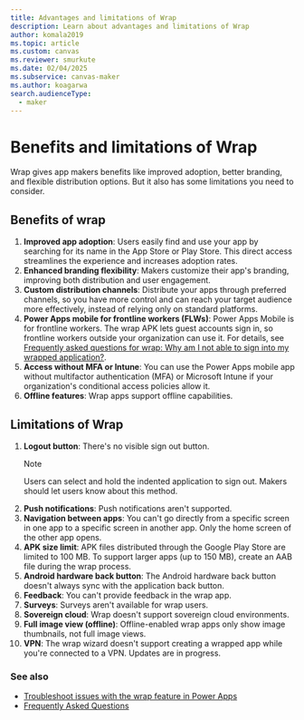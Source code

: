 ```yaml
---
title: Advantages and limitations of Wrap
description: Learn about advantages and limitations of Wrap
author: komala2019
ms.topic: article
ms.custom: canvas
ms.reviewer: smurkute
ms.date: 02/04/2025
ms.subservice: canvas-maker
ms.author: koagarwa
search.audienceType: 
  - maker
---
```


# Benefits and limitations of Wrap

Wrap gives app makers benefits like improved adoption, better branding, and flexible distribution options. But it also has some limitations you need to consider.

## Benefits of wrap

1. **Improved app adoption**: Users easily find and use your app by searching for its name in the App Store or Play Store. This direct access streamlines the experience and increases adoption rates.
1. **Enhanced branding flexibility**: Makers customize their app's branding, improving both distribution and user engagement.
1. **Custom distribution channels**: Distribute your apps through preferred channels, so you have more control and can reach your target audience more effectively, instead of relying only on standard platforms.
1. **Power Apps mobile for frontline workers (FLWs)**: Power Apps Mobile is for frontline workers. The wrap APK lets guest accounts sign in, so frontline workers outside your organization can use it. For details, see [Frequently asked questions for wrap: Why am I not able to sign into my wrapped application?](faq.yml).
1. **Access without MFA or Intune**: You can use the Power Apps mobile app without multifactor authentication (MFA) or Microsoft Intune if your organization's conditional access policies allow it.
1. **Offline features**: Wrap apps support offline capabilities.

## Limitations of Wrap

1. **Logout button**: There's no visible sign out button. 
   > [!NOTE]
   > Users can select and hold the indented application to sign out. Makers should let users know about this method.
1. **Push notifications**: Push notifications aren't supported.
1. **Navigation between apps**: You can't go directly from a specific screen in one app to a specific screen in another app. Only the home screen of the other app opens.
1. **APK size limit**: APK files distributed through the Google Play Store are limited to 100 MB. To support larger apps (up to 150 MB), create an AAB file during the wrap process.
1. **Android hardware back button**: The Android hardware back button doesn't always sync with the application back button.
1. **Feedback**: You can't provide feedback in the wrap app.
1. **Surveys**: Surveys aren't available for wrap users.
1. **Sovereign cloud**: Wrap doesn't support sovereign cloud environments.
1. **Full image view (offline)**: Offline-enabled wrap apps only show image thumbnails, not full image views.
1. **VPN**: The wrap wizard doesn't support creating a wrapped app while you're connected to a VPN. Updates are in progress.

### See also

- [Troubleshoot issues with the wrap feature in Power Apps](/troubleshoot/power-platform/power-apps/manage-apps-and-solutions/wrap-issues)
- [Frequently Asked Questions](faq.yml)
